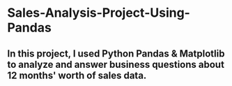 # Sales-Analysis-Project-Using-Pandas

## In this project, I used Python Pandas & Matplotlib to analyze and answer business questions about 12 months' worth of sales data.
